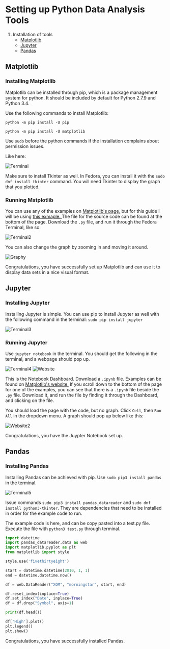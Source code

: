 # Setting up Python Data Analysis Tools

1. Installation of tools
    - [Matplotlib](https://github.com/K-zhao/Google-code-in/tree/master/Setting-Up-Data-Analysis-Python-Libraries#matplotlib)
    - [Jupyter](https://github.com/K-zhao/Google-code-in/tree/master/Setting-Up-Data-Analysis-Python-Libraries#jupyter)
    - [Pandas](https://github.com/K-zhao/Google-code-in/tree/master/Setting-Up-Data-Analysis-Python-Libraries#pandas)

## Matplotlib

### Installing Matplotlib

Matplotlib can be installed through pip, which is a package management system for python. It should be included by default for Python 2.7.9 and Python 3.4.

Use the following commands to install Matplotlib:

`python -m pip install -U pip`

`python -m pip install -U matplotlib`

Use `sudo` before the python commands if the installation complains about permission issues.

Like here:

![Terminal](https://github.com/K-zhao/Google-code-in/blob/master/Setting-Up-Data-Analysis-Python-Libraries/Terminal.png)

Make sure to install Tkinter as well. In Fedora, you can install it with the `sudo dnf install tkinter` command. You will need Tkinter to display the graph that you plotted.

### Running Matplotlib
You can use any of the examples on [Matplotlib's page,](https://matplotlib.org/gallery/index.html)
but for this guide I will be using [this exmaple. ](https://matplotlib.org/gallery/lines_bars_and_markers/psd_demo.html#sphx-glr-gallery-lines-bars-and-markers-psd-demo-py)The file for the source code can be found at the bottom of the page. Download the `.py` file, and run it through the Fedora Terminal, like so:

![Terminal2](https://github.com/K-zhao/Google-code-in/blob/master/Setting-Up-Data-Analysis-Python-Libraries/Terminal2.png)

You can also change the graph by zooming in and moving it around.

![Graphy](https://github.com/K-zhao/Google-code-in/blob/master/Setting-Up-Data-Analysis-Python-Libraries/Graphy.png)

Congratulations, you have successfully set up Matplotlib and can use it to display data sets in a nice visual format.

## Jupyter

### Installing Jupyter
Installing Jupyter is simple. You can use pip to install Jupyter as well with the following command in the terminal: `sudo pip install jupyter`

![Terminal3](https://github.com/K-zhao/Google-code-in/blob/master/Setting-Up-Data-Analysis-Python-Libraries/Terminal3.png)

### Running Jupyter

Use `jupyter notebook` in the terminal. You should get the following in the terminal, and a webpage should pop up.

![Terminal4](https://github.com/K-zhao/Google-code-in/blob/master/Setting-Up-Data-Analysis-Python-Libraries/Terminal4.png)
![Website](https://github.com/K-zhao/Google-code-in/blob/master/Setting-Up-Data-Analysis-Python-Libraries/Website.png)

This is the Notebook Dashboard. Download a `.ipynb` file. Examples can be found on [Matplotlib's website.](https://matplotlib.org/gallery/index.html)
If you scroll down to the bottom of the page for one of the examples, you can see that there is a `.ipynb` file beside the `.py` file. Download it, and run the file by finding it through the Dashboard, and clicking on the file. 

You should load the page with the code, but no graph. Click `Cell`, then `Run All` in the dropdown menu. A graph should pop up below like this:

![Website2](https://github.com/K-zhao/Google-code-in/blob/master/Setting-Up-Data-Analysis-Python-Libraries/Website2.png)

Congratulations, you have the Juypter Notebook set up.

## Pandas

### Installing Pandas

Installing Pandas can be achieved with pip.
Use `sudo pip3 install pandas` in the terminal.

![Terminal5](https://github.com/K-zhao/Google-code-in/blob/master/Setting-Up-Data-Analysis-Python-Libraries/Terminal5.png)

Issue commands `sudo pip3 install pandas_datareader` and `sudo dnf install python3-tkinter`. They are dependencies that need to be installed in order for the example code to run.

The example code is here, and can be copy pasted into a test.py file. Execute the file with `python3 test.py` through terminal.

```python
import datetime
import pandas_datareader.data as web
import matplotlib.pyplot as plt
from matplotlib import style

style.use('fivethirtyeight')

start = datetime.datetime(2010, 1, 1)
end = datetime.datetime.now()

df = web.DataReader("XOM", "morningstar", start, end)

df.reset_index(inplace=True)
df.set_index("Date", inplace=True)
df = df.drop("Symbol", axis=1)

print(df.head())

df['High'].plot()
plt.legend()
plt.show()
```

Congratulations, you have successfully installed Pandas. 